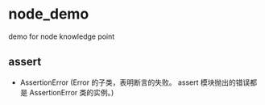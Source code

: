# node_demo

demo for node knowledge point

## assert

- AssertionError (Error 的子类，表明断言的失败。 assert 模块抛出的错误都是 AssertionError 类的实例。)
